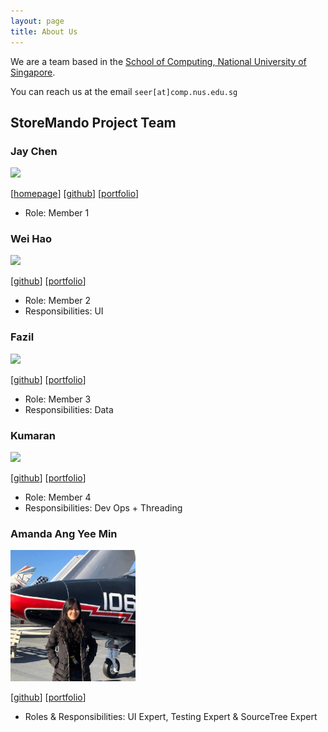 ```yaml
---
layout: page
title: About Us
---
```


We are a team based in the [School of Computing, National University of Singapore](http://www.comp.nus.edu.sg).

You can reach us at the email `seer[at]comp.nus.edu.sg`

## StoreMando Project Team

### Jay Chen

<img src="images/johndoe.png" width="200px">

[[homepage](http://www.comp.nus.edu.sg/~damithch)]
[[github](https://github.com/johndoe)]
[[portfolio](team/johndoe.md)]

* Role: Member 1

### Wei Hao

<img src="images/johndoe.png" width="200px">

[[github](http://github.com/johndoe)]
[[portfolio](team/johndoe.md)]

* Role: Member 2
* Responsibilities: UI

### Fazil

<img src="images/johndoe.png" width="200px">

[[github](http://github.com/johndoe)] [[portfolio](team/johndoe.md)]

* Role: Member 3
* Responsibilities: Data

### Kumaran

<img src="images/johndoe.png" width="200px">

[[github](http://github.com/johndoe)]
[[portfolio](team/johndoe.md)]

* Role: Member 4
* Responsibilities: Dev Ops + Threading

### Amanda Ang Yee Min

<img src="images/github-amanda.png" width="200px">

[[github](http://github.com/github-amanda)]
[[portfolio](team/amandaang.md)]

* Roles & Responsibilities: UI Expert, Testing Expert & SourceTree Expert
